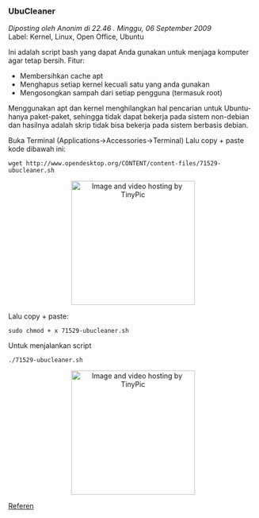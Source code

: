 ### **UbuCleaner**
_Diposting oleh Anonim di 22.46 . Minggu, 06 September 2009_
<br>
Label: Kernel, Linux, Open Office, Ubuntu

Ini adalah script bash yang dapat Anda gunakan untuk menjaga komputer agar tetap bersih.
Fitur:

- Membersihkan cache apt
- Menghapus setiap kernel kecuali satu yang anda gunakan
- Mengosongkan sampah dari setiap pengguna (termasuk root)

Menggunakan apt dan kernel menghilangkan hal pencarian untuk Ubuntu-hanya paket-paket, sehingga tidak dapat bekerja pada sistem non-debian dan hasilnya adalah skrip tidak bisa bekerja pada sistem berbasis debian.

Buka Terminal (Applications->Accessories->Terminal) Lalu copy + paste kode dibawah ini:
```
wget http://www.opendesktop.org/CONTENT/content-files/71529-ubucleaner.sh
```
<div align="center">
	<img src="./assets/noimg.jpg" height="250px" alt="Image and video hosting by TinyPic">
</div> 

Lalu copy + paste:
```
sudo chmod + x 71529-ubucleaner.sh
```

Untuk menjalankan script
```
./71529-ubucleaner.sh
```
<div align="center">
	<img src="./assets/noimg.jpg" height="250px" alt="Image and video hosting by TinyPic">
</div> 


[Referen](http://a2b-net.com/ubuntu/ubucleaner)
